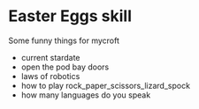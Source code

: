 # Easter Eggs skill

Some funny things for mycroft

- current stardate
- open the pod bay doors
- laws of robotics
- how to play rock_paper_scissors_lizard_spock
- how many languages do you speak